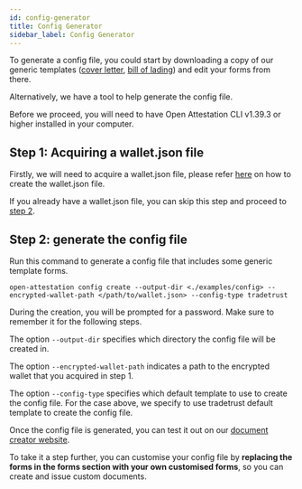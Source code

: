 ```yaml
---
id: config-generator
title: Config Generator
sidebar_label: Config Generator
---
```


To generate a config file, you could start by downloading a copy of our generic templates ([cover letter](https://docs.tradetrust.io/docs/generic-templates/cover-letter), [bill of lading](https://docs.tradetrust.io/docs/generic-templates/bill-of-lading)) and edit your forms from there.

Alternatively, we have a tool to help generate the config file.

Before we proceed, you will need to have Open Attestation CLI v1.39.3 or higher installed in your computer.

## Step 1: Acquiring a wallet.json file

Firstly, we will need to acquire a wallet.json file, please refer [here](https://www.openattestation.com/docs/verifiable-document/wallet) on how to create the wallet.json file.

If you already have a wallet.json file, you can skip this step and proceed to [step 2](#step-2).

## Step 2: generate the config file

Run this command to generate a config file that includes some generic template forms.

```
open-attestation config create --output-dir <./examples/config> --encrypted-wallet-path </path/to/wallet.json> --config-type tradetrust

```

During the creation, you will be prompted for a password. Make sure to remember it for the following steps.

The option `--output-dir` specifies which directory the config file will be created in.

The option `--encrypted-wallet-path` indicates a path to the encrypted wallet that you acquired in step 1.

The option `--config-type` specifies which default template to use to create the config file. For the case above, we specify to use tradetrust default template to create the config file.

Once the config file is generated, you can test it out on our [document creator website](https://creator.tradetrust.io/).

To take it a step further, you can customise your config file by **replacing the forms in the forms section with your own customised forms**, so you can create and issue custom documents.
